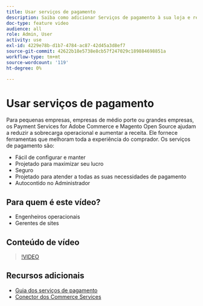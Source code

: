 ```yaml
---
title: Usar serviços de pagamento
description: Saiba como adicionar Serviços de pagamento à sua loja e reduzir a sobrecarga operacional, aumentar a receita e melhorar toda a experiência do comprador.
doc-type: feature video
audience: all
role: Admin, User
activity: use
exl-id: 4229e78b-d1b7-4784-ac87-42d45a3d8ef7
source-git-commit: 42622b18e5738e8cb57f247029c189884698851a
workflow-type: tm+mt
source-wordcount: '119'
ht-degree: 0%

---
```


# Usar serviços de pagamento

Para pequenas empresas, empresas de médio porte ou grandes empresas, os Payment Services for Adobe Commerce e Magento Open Source ajudam a reduzir a sobrecarga operacional e aumentar a receita. Ele fornece ferramentas que melhoram toda a experiência do comprador. Os serviços de pagamento são:

- Fácil de configurar e manter
- Projetado para maximizar seu lucro
- Seguro
- Projetado para atender a todas as suas necessidades de pagamento
- Autocontido no Administrador

## Para quem é este vídeo?

- Engenheiros operacionais
- Gerentes de sites

## Conteúdo de vídeo

>[!VIDEO](https://video.tv.adobe.com/v/343990?quality=12&learn=on)

## Recursos adicionais

- [Guia dos serviços de pagamento](https://experienceleague.adobe.com/docs/commerce-merchant-services/payment-services/guide-overview.html)
- [Conector dos Commerce Services](https://experienceleague.adobe.com/docs/commerce-merchant-services/user-guides/integration-services/saas.html)
